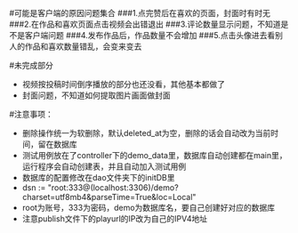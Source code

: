 #可能是客户端的原因问题集合
###1.点完赞后在喜欢的页面，封面时有时无
###2.在作品和喜欢页面点击视频会出错退出
###3.评论数量显示问题，不知道是不是客户端问题
###4.发布作品后，作品数量不会增加
###5.点击头像进去看别人的作品和喜欢数量错乱，会变来变去



#未完成部分
- 视频按投稿时间倒序播放的部分也还没看，其他基本都做了
- 封面问题，不知道如何提取图片画面做封面



#注意事项：
- 删除操作统一为软删除，默认deleted_at为空，删除的话会自动改为当前时间，留在数据库
- 测试用例放在了controller下的demo_data里，数据库自动创建都在main里，运行程序会自动创建表，并且自动加入测试用例
- 数据库的配置修改在dao文件夹下的initDB里
- dsn := "root:333@(localhost:3306)/demo?charset=utf8mb4&parseTime=True&loc=Local"
- root为账号，333为密码，demo为数据库名，要自己创建好对应的数据库
- 注意publish文件下的playurl的IP改为自己的IPV4地址